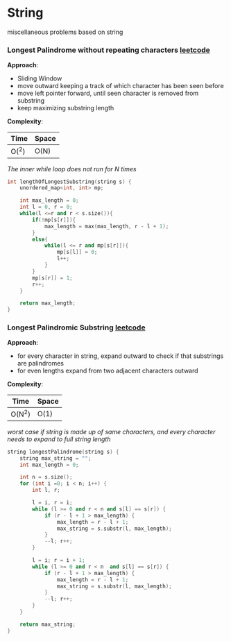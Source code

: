 # String
miscellaneous problems based on string

### Longest Palindrome without repeating characters [leetcode](https://leetcode.com/problems/longest-substring-without-repeating-characters/)

__Approach__:  
- Sliding Window
- move outward keeping a track of which character has been seen before
- move left pointer forward, until seen character is removed from substring
- keep maximizing substring length

__Complexity__:  

| Time | Space |
| --- | --- |
| O(<sup>2</sup>) | O(N) |

_The inner while loop does not run for N times_

```cpp
int lengthOfLongestSubstring(string s) {
	unordered_map<int, int> mp;

	int max_length = 0;
	int l = 0, r = 0;
	while(l <=r and r < s.size()){
		if(!mp[s[r]]){
			max_length = max(max_length, r - l + 1);
		}
		else{
			while(l <= r and mp[s[r]]){
				mp[s[l]] = 0;
				l++;
			}
		}
		mp[s[r]] = 1;
		r++;
	}

	return max_length;
}
```

### Longest Palindromic Substring [leetcode](https://leetcode.com/problems/longest-palindromic-substring/)
__Approach__:  
- for every character in string, expand outward to check if that substrings are palindromes
- for even lengths expand from two adjacent characters outward

__Complexity__:  

| Time | Space |
| --- | --- |
| O(N<sup>2</sup>) | O(1) | 

_worst case if string is made up of same characters, and every character needs to expand to full string length_  
 
```cpp
string longestPalindrome(string s) {
	string max_string = "";
	int max_length = 0;

	int n = s.size();
	for (int i =0; i < n; i++) {
		int l, r;

		l = i, r = i;
		while (l >= 0 and r < n and s[l] == s[r]) {
			if (r - l + 1 > max_length) {
				max_length = r - l + 1;
				max_string = s.substr(l, max_length);
			}
			--l; r++;
		}

		l = i; r = i + 1;
		while (l >= 0 and r < n  and s[l] == s[r]) {
			if (r - l + 1 > max_length) {
				max_length = r - l + 1;
				max_string = s.substr(l, max_length);
			}
			--l; r++;
		}
	}

	return max_string;
}
```